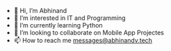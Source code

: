 - 👋 Hi, I’m Abhinand
- 👀 I’m interested in IT and Programming
- 🌱 I’m currently learning Python
- 💞️ I’m looking to collaborate on Mobile App Projectes
- 📫 How to reach me messages@abhinandv.tech

<!---
abhinandval/abhinandval is a ✨ special ✨ repository because its `README.md` (this file) appears on your GitHub profile.
You can click the Preview link to take a look at your changes.
--->
